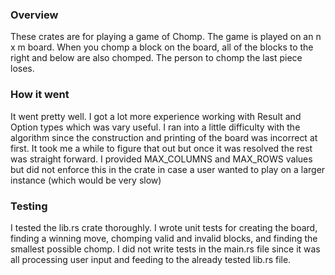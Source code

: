 ### Overview

These crates are for playing a game of Chomp. The game is played on an n x m board. When you chomp a block on the board,
all of the blocks to the right and below are also chomped. The person to chomp the last piece loses.

### How it went

It went pretty well. I got a lot more experience working with Result and Option types which was vary useful. I ran
into a little difficulty with the algorithm since the construction and printing of the board was incorrect at first.
It took me a while to figure that out but once it was resolved the rest was straight forward. I provided MAX_COLUMNS
and MAX_ROWS values but did not enforce this in the crate in case a user wanted to play on a larger instance (which would be very slow)

### Testing

I tested the lib.rs crate thoroughly. I wrote unit tests for creating the board, finding a winning move, chomping valid
and invalid blocks, and finding the smallest possible chomp. I did not write tests in the main.rs file since it was all processing
user input and feeding to the already tested lib.rs file.
